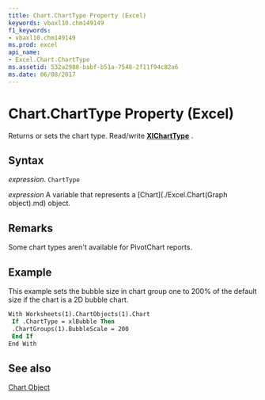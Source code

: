 ```yaml
---
title: Chart.ChartType Property (Excel)
keywords: vbaxl10.chm149149
f1_keywords:
- vbaxl10.chm149149
ms.prod: excel
api_name:
- Excel.Chart.ChartType
ms.assetid: 532a2988-babf-b51a-7548-2f11f94c82a6
ms.date: 06/08/2017
---
```



# Chart.ChartType Property (Excel)

Returns or sets the chart type. Read/write  **[XlChartType](Excel.XlChartType.md)** .


## Syntax

 _expression_. `ChartType`

 _expression_ A variable that represents a [Chart](./Excel.Chart(Graph object).md) object.


## Remarks

Some chart types aren't available for PivotChart reports.


## Example

This example sets the bubble size in chart group one to 200% of the default size if the chart is a 2D bubble chart.


```vb
With Worksheets(1).ChartObjects(1).Chart 
 If .ChartType = xlBubble Then 
 .ChartGroups(1).BubbleScale = 200 
 End If 
End With
```


## See also


[Chart Object](Excel.Chart(object).md)

